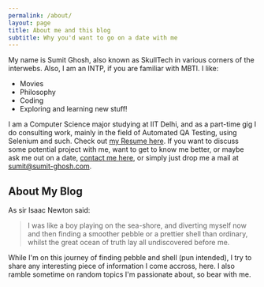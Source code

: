 ```yaml
---
permalink: /about/
layout: page
title: About me and this blog
subtitle: Why you'd want to go on a date with me
---
```


My name is Sumit Ghosh, also known as SkullTech in various corners of the interwebs. Also, I am an INTP, if you are familiar with MBTI. I like:

- Movies
- Philosophy
- Coding
- Exploring and learning new stuff!

I am a Computer Science major studying at IIT Delhi, and as a part-time gig I do consulting work, mainly in the field of Automated QA Testing, using Selenium and such. Check out [my Resume here](https://resume.sumit-ghosh.com). If you want to discuss some potential project with me, want to get to know me better, or maybe ask me out on a date, [contact me here](/contact-me), or simply just drop me a mail at sumit@sumit-ghosh.com.


## About My Blog

As sir Isaac Newton said:
    
> I was like a boy playing on the sea-shore, and diverting myself now and then finding a smoother pebble or a prettier shell than ordinary, whilst the great ocean of truth lay all undiscovered before me.


While I'm on this journey of finding pebble and shell (pun intended), I try to share any interesting piece of information I come accross, here. I also ramble sometime on random topics I'm passionate about, so bear with me.
